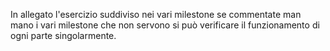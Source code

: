 In allegato l'esercizio suddiviso nei vari milestone se commentate man mano i vari milestone che non servono si può verificare il funzionamento di ogni parte singolarmente.